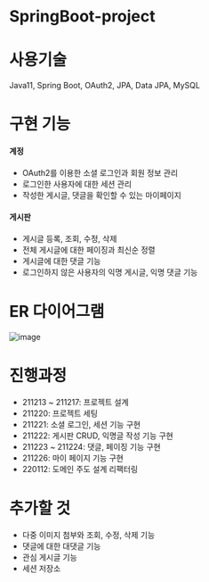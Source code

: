 # SpringBoot-project

# 사용기술
Java11, Spring Boot, OAuth2, JPA, Data JPA, MySQL

# 구현 기능
#### 계정
- OAuth2를 이용한 소셜 로그인과 회원 정보 관리
- 로그인한 사용자에 대한 세션 관리
- 작성한 게시글, 댓글을 확인할 수 있는 마이페이지

#### 게시판
- 게시글 등록, 조회, 수정, 삭제
- 전체 게시글에 대한 페이징과 최신순 정렬
- 게시글에 대한 댓글 기능
- 로그인하지 않은 사용자의 익명 게시글, 익명 댓글 기능

# ER 다이어그램
![image](https://user-images.githubusercontent.com/60869749/147410495-b95049d3-1f16-426f-9fa9-3d3e09cd9f9b.png)


# 진행과정
- 211213 ~ 211217: 프로젝트 설계
- 211220: 프로젝트 세팅
- 211221: 소셜 로그인, 세션 기능 구현
- 211222: 게시판 CRUD, 익명글 작성 기능 구현
- 211223 ~ 211224: 댓글, 페이징 기능 구현
- 211226: 마이 페이지 기능 구현
- 220112: 도메인 주도 설계 리팩터링

# 추가할 것
- 다중 이미지 첨부와 조회, 수정, 삭제 기능
- 댓글에 대한 대댓글 기능
- 관심 게시글 기능
- 세션 저장소
